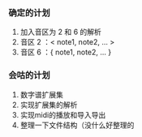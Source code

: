 ### 确定的计划

1. 加入音区为 2 和 6 的解析
2. 音区 2 ：< note1, note2, ... >
3. 音区 6 ：{ note1, note2, ... }

### 会咕的计划

1. 数字谱扩展集
2. 实现扩展集的解析
3. 实现midi的播放和导入导出
4. 整理一下文件结构（没什么好整理的
